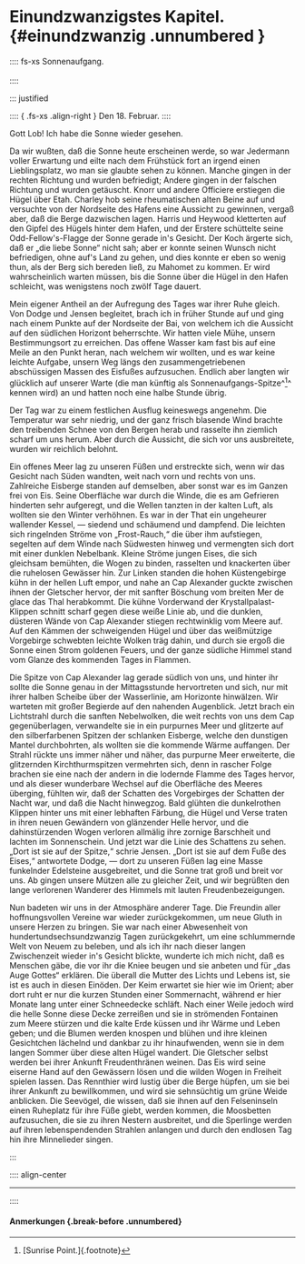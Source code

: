 # Einundzwanzigstes Kapitel. {#einundzwanzig .unnumbered }

:::: fs-xs
Sonnenaufgang.<br/><br />
::::

::: justified

:::: { .fs-xs .align-right }
Den 18. Februar.
::::

Gott Lob! Ich habe die Sonne wieder gesehen.

Da wir wußten, daß die Sonne heute erscheinen werde, so war Jedermann voller
Erwartung und eilte nach dem Frühstück fort an irgend einen Lieblingsplatz, wo
man sie glaubte sehen zu können. Manche gingen in der rechten Richtung und
wurden befriedigt; Andere gingen in der falschen Richtung und wurden getäuscht.
Knorr und andere Officiere erstiegen die Hügel über Etah. Charley hob seine
rheumatischen alten Beine auf und versuchte von der Nordseite des Hafens eine
Aussicht zu gewinnen, vergaß aber, daß die Berge dazwischen lagen. Harris und
Heywood kletterten auf den Gipfel des Hügels hinter dem Hafen, und der Erstere
schüttelte seine Odd-Fellow's-Flagge der Sonne gerade in's Gesicht. Der Koch
ärgerte sich, daß er „die liebe Sonne“ nicht sah; aber er konnte seinen Wunsch
nicht befriedigen, ohne auf's Land zu gehen, und dies konnte er eben so wenig
thun, als der Berg sich bereden ließ, zu Mahomet zu kommen. Er wird
wahrscheinlich warten müssen, bis die Sonne über die Hügel in den Hafen
schleicht, was wenigstens noch zwölf Tage dauert.

Mein eigener Antheil an der Aufregung des Tages war ihrer Ruhe gleich. Von Dodge
und Jensen begleitet, brach ich in früher Stunde auf und ging nach einem Punkte
auf der Nordseite der Bai, von welchem ich die Aussicht auf den südlichen
Horizont beherrschte. Wir hatten viele Mühe, unsern Bestimmungsort zu erreichen.
Das offene Wasser kam fast bis auf eine Meile an den Punkt heran, nach welchem
wir wollten, und es war keine leichte Aufgabe, unsern Weg längs den
zusammengetriebenen abschüssigen Massen des Eisfußes aufzusuchen. Endlich aber
langten wir glücklich auf unserer Warte (die man künftig als
Sonnenaufgangs-Spitze^[^2100]^ kennen wird) an und hatten noch eine halbe Stunde übrig. 

Der Tag war zu einem festlichen Ausflug keineswegs angenehm. Die Temperatur war
sehr niedrig, und der ganz frisch blasende Wind brachte den treibenden Schnee
von den Bergen herab und rasselte ihn ziemlich scharf um uns herum. Aber durch
die Aussicht, die sich vor uns ausbreitete, wurden wir reichlich belohnt.

Ein offenes Meer lag zu unseren Füßen und erstreckte sich, wenn wir das Gesicht
nach Süden wandten, weit nach vorn und rechts von uns. Zahlreiche Eisberge
standen auf demselben, aber sonst war es im Ganzen frei von Eis. Seine
Oberfläche war durch die Winde, die es am Gefrieren hinderten sehr aufgeregt,
und die Wellen tanzten in der kalten Luft, als wollten sie den Winter verhöhnen.
Es war in der That ein ungeheurer wallender Kessel, — siedend und schäumend und
dampfend. Die leichten sich ringelnden Ströme von „Frost-Rauch,“ die über ihm
aufstiegen, segelten auf dem Winde nach Südwesten hinweg und vermengten sich
dort mit einer dunklen Nebelbank. Kleine Ströme jungen Eises, die sich gleichsam
bemühten, die Wogen zu binden, rasselten und knackerten über die ruhelosen
Gewässer hin. Zur Linken standen die hohen Küstengebirge kühn in der hellen Luft
empor, und nahe an Cap Alexander guckte zwischen ihnen der Gletscher hervor, der
mit sanfter Böschung vom breiten Mer de glace das Thal herabkommt. Die kühne
Vorderwand der Krystallpalast-Klippen schnitt scharf gegen diese weiße Linie ab,
und die dunklen, düsteren Wände von Cap Alexander stiegen rechtwinklig vom Meere
auf. Auf den Kämmen der schweigenden Hügel und über das weißmützige Vorgebirge
schwebten leichte Wolken träg dahin, und durch sie ergoß die Sonne einen Strom
goldenen Feuers, und der ganze südliche Himmel stand vom Glanze des kommenden
Tages in Flammen.

Die Spitze von Cap Alexander lag gerade südlich von uns, und hinter ihr sollte
die Sonne genau in der Mittagsstunde hervortreten und sich, nur mit ihrer halben
Scheibe über der Wasserlinie, am Horizonte hinwälzen. Wir warteten mit großer
Begierde auf den nahenden Augenblick. Jetzt brach ein Lichtstrahl durch die
sanften Nebelwolken, die weit rechts von uns dem Cap gegenüberlagen, verwandelte
sie in ein purpurnes Meer und glitzerte auf den silberfarbenen Spitzen der
schlanken Eisberge, welche den dunstigen Mantel durchbohrten, als wollten sie
die kommende Wärme auffangen. Der Strahl rückte uns immer näher und näher, das
purpurne Meer erweiterte, die glitzernden Kirchthurmspitzen vermehrten sich,
denn in rascher Folge brachen sie eine nach der andern in die lodernde Flamme
des Tages hervor, und als dieser wunderbare Wechsel auf die Oberfläche des
Meeres überging, fühlten wir, daß der Schatten des Vorgebirges der Schatten der
Nacht war, und daß die Nacht hinwegzog. Bald glühten die dunkelrothen Klippen
hinter uns mit einer lebhaften Färbung, die Hügel und Verse traten in ihren
neuen Gewändern von glänzender Helle hervor, und die dahinstürzenden Wogen
verloren allmälig ihre zornige Barschheit und lachten im Sonnenschein. Und jetzt
war die Linie des Schattens zu sehen. „Dort ist sie auf der Spitze,“ schrie
Jensen. „Dort ist sie auf dem Fuße des Eises,“ antwortete Dodge, — dort zu
unseren Füßen lag eine Masse funkelnder Edelsteine ausgebreitet, und die Sonne
trat groß und breit vor uns. Ab gingen unsere Mützen alle zu gleicher Zeit, und
wir begrüßten den lange verlorenen Wanderer des Himmels mit lauten
Freudenbezeigungen.

Nun badeten wir uns in der Atmosphäre anderer Tage. Die Freundin aller
hoffnungsvollen Vereine war wieder zurückgekommen, um neue Gluth in unsere
Herzen zu bringen. Sie war nach einer Abwesenheit von hundertundsechsundzwanzig
Tagen zurückgekehrt, um eine schlummernde Welt von Neuem zu beleben, und als ich
ihr nach dieser langen Zwischenzeit wieder in's Gesicht blickte, wunderte ich
mich nicht, daß es Menschen gäbe, die vor ihr die Kniee beugen und sie anbeten
und für „das Auge Gottes“ erklären. Die überall die Mutter des Lichts und Lebens
ist, sie ist es auch in diesen Einöden. Der Keim erwartet sie hier wie im
Orient; aber dort ruht er nur die kurzen Stunden einer Sommernacht, während er
hier Monate lang unter einer Schneedecke schläft. Nach einer Weile jedoch wird
die helle Sonne diese Decke zerreißen und sie in strömenden Fontainen zum Meere
stürzen und die kalte Erde küssen und ihr Wärme und Leben geben; und die Blumen
werden knospen und blühen und ihre kleinen Gesichtchen lächelnd und dankbar zu
ihr hinaufwenden, wenn sie in dem langen Sommer über diese alten Hügel wandert.
Die Gletscher selbst werden bei ihrer Ankunft Freudenthränen weinen. Das Eis
wird seine eiserne Hand auf den Gewässern lösen und die wilden Wogen in Freiheit
spielen lassen. Das Rennthier wird lustig über die Berge hüpfen, um sie bei
ihrer Ankunft zu bewillkommen, und wird sie sehnsüchtig um grüne Weide
anblicken. Die Seevögel, die wissen, daß sie ihnen auf den Felseninseln einen
Ruheplatz für ihre Füße giebt, werden kommen, die Moosbetten aufzusuchen, die
sie zu ihren Nestern ausbreitet, und die Sperlinge werden auf ihren
lebenspendenden Strahlen anlangen und durch den endlosen Tag hin ihre
Minnelieder singen.

:::

:::: align-center
****
::::


#### **Anmerkungen** {.break-before .unnumbered}

[^2100]: [Sunrise Point.]{.footnote}
